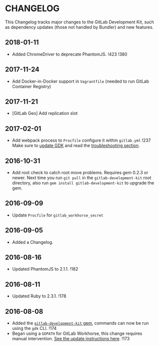# CHANGELOG

This Changelog tracks major changes to the GitLab Development Kit,
such as dependency updates (those not handled by Bundler) and new
features.

## 2018-01-11

- Added ChromeDriver to deprecate PhantomJS. !423 !380

## 2017-11-24

- Add Docker-in-Docker support in `Vagrantfile` (needed to run GitLab Container Registry)

## 2017-11-21

- [GitLab Geo] Add replication slot

## 2017-02-01

- Add webpack process to `Procfile` configure it within `gitlab.yml` !237
  Make sure to [update GDK](doc/update-gdk.md) and read the
  [troubleshooting section](doc/howto/troubleshooting.md#webpack).

## 2016-10-31

- Add root check to catch root move problems. Requires gem 0.2.3 or
  newer. Next time you run `git pull` in the `gitlab-development-kit`
  root directory, also run `gem install gitlab-development-kit` to
  upgrade the gem.

## 2016-09-09

- Update `Procfile` for `gitlab_workhorse_secret`

## 2016-09-05

- Added a Changelog.

## 2016-08-16

- Updated PhantomJS to 2.1.1. !182

## 2016-08-11

- Updated Ruby to 2.3.1. !178

## 2016-08-08

- Added the [`gitlab-development-kit` gem](https://rubygems.org/gems/gitlab-development-kit), commands can now be run using the `gdk` CLI. !174
- Began using a `GOPATH` for GitLab Workhorse, this change requires manual intervention. [See the update instructions here](https://gitlab.com/gitlab-org/gitlab-development-kit/blob/fd04b7f1a3a72302af71c1a7923daaa5b22dcd28/gitlab-workhorse/README.md#cleaning-up-an-old-gitlab-workhorse-checkout). !173
